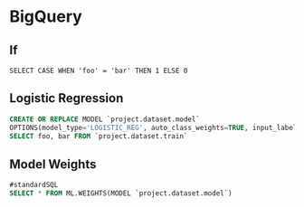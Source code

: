 # BigQuery

## If

`SELECT CASE WHEN 'foo' = 'bar' THEN 1 ELSE 0`

## Logistic Regression

```sql
CREATE OR REPLACE MODEL `project.dataset.model`
OPTIONS(model_type='LOGISTIC_REG', auto_class_weights=TRUE, input_label_cols=['label']) AS
SELECT foo, bar FROM `project.dataset.train`
```

## Model Weights

```sql
#standardSQL
SELECT * FROM ML.WEIGHTS(MODEL `project.dataset.model`)
```

